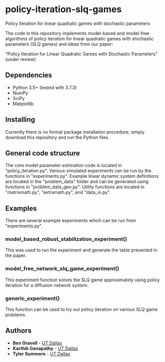 # policy-iteration-slq-games
 Policy iteration for linear quadratic games with stochastic parameters

The code in this repository implements model-based and model-free algorithms of policy iteration for linear quadratic games with stochastic parameters (SLQ games) and ideas from our paper:

"Policy Iteration for Linear Quadratic Games with Stochastic Parameters" (under review)


## Dependencies
* Python 3.5+ (tested with 3.7.3)
* NumPy
* SciPy
* Matplotlib

## Installing
Currently there is no formal package installation procedure; simply download this repository and run the Python files.

## General code structure
The core model parameter estimation code is located in "policy_iteration.py". Various simulated experiments can be run by the functions in "experiments.py". Example linear dynamic system definitions are located in the "problem_data" folder and can be generated using functions in "problem_data_gen.py". Utility functions are located in "matrixmath.py", "extramath.py", and "data_io.py".

## Examples
There are several example experiments which can be run from "experiments.py".

### model_based_robust_stabilization_experiment()
This was used to run the experiment and generate the table presented in the paper.

### model_free_network_slq_game_experiment()
This experiment function solves the SLQ game approximately using policy iteration for a diffusion network system.

### generic_experiment()
This function can be used to try out policy iteration on various SLQ game problems.


## Authors
* **Ben Gravell** - [UT Dallas](https://sites.google.com/view/ben-gravell/home)
* **Karthik Ganapathy** - [UT Dallas](http://www.utdallas.edu/~tyler.summers/)
* **Tyler Summers** - [UT Dallas](http://www.utdallas.edu/~tyler.summers/)
